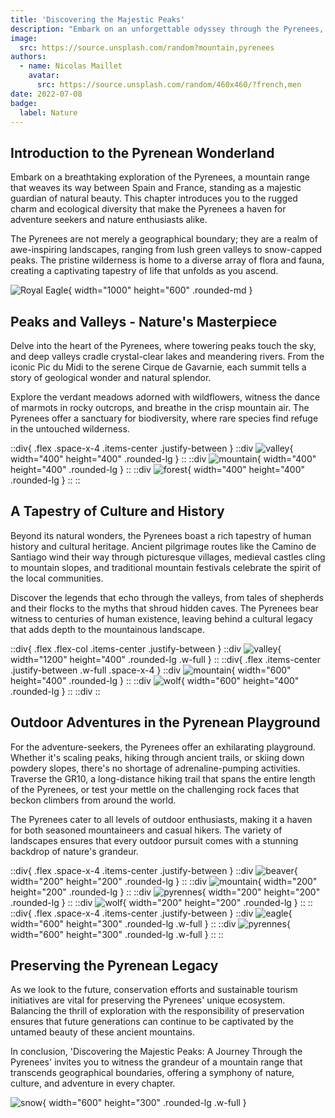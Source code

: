 ```yaml
---
title: 'Discovering the Majestic Peaks'
description: "Embark on an unforgettable odyssey through the Pyrenees, where majestic peaks, pristine valleys, and rich cultural tapestries await in this immersive exploration."
image:
  src: https://source.unsplash.com/random?mountain,pyrenees
authors:
  - name: Nicolas Maillet
    avatar:
      src: https://source.unsplash.com/random/460x460/?french,men
date: 2022-07-08
badge:
  label: Nature
---
```


## Introduction to the Pyrenean Wonderland
Embark on a breathtaking exploration of the Pyrenees, a mountain range that weaves its way between Spain and France, standing as a majestic guardian of natural beauty. This chapter introduces you to the rugged charm and ecological diversity that make the Pyrenees a haven for adventure seekers and nature enthusiasts alike.

The Pyrenees are not merely a geographical boundary; they are a realm of awe-inspiring landscapes, ranging from lush green valleys to snow-capped peaks. The pristine wilderness is home to a diverse array of flora and fauna, creating a captivating tapestry of life that unfolds as you ascend.

![Royal Eagle](https://source.unsplash.com/random/1000x600/?eagle,pyrenees){ width="1000" height="600" .rounded-md }

## Peaks and Valleys - Nature's Masterpiece
Delve into the heart of the Pyrenees, where towering peaks touch the sky, and deep valleys cradle crystal-clear lakes and meandering rivers. From the iconic Pic du Midi to the serene Cirque de Gavarnie, each summit tells a story of geological wonder and natural splendor.

Explore the verdant meadows adorned with wildflowers, witness the dance of marmots in rocky outcrops, and breathe in the crisp mountain air. The Pyrenees offer a sanctuary for biodiversity, where rare species find refuge in the untouched wilderness.

::div{ .flex .space-x-4 .items-center .justify-between }
  ::div
    ![valley](https://source.unsplash.com/random/400x400/?pyrenees,valley){ width="400" height="400" .rounded-lg }
  ::
  ::div
    ![mountain](https://source.unsplash.com/random/400x400/?pyrenees,mountain){ width="400" height="400" .rounded-lg }
  ::
  ::div
    ![forest](https://source.unsplash.com/random/400x400/?pyrenees,forest){ width="400" height="400" .rounded-lg }
  ::
::


## A Tapestry of Culture and History
Beyond its natural wonders, the Pyrenees boast a rich tapestry of human history and cultural heritage. Ancient pilgrimage routes like the Camino de Santiago wind their way through picturesque villages, medieval castles cling to mountain slopes, and traditional mountain festivals celebrate the spirit of the local communities.

Discover the legends that echo through the valleys, from tales of shepherds and their flocks to the myths that shroud hidden caves. The Pyrenees bear witness to centuries of human existence, leaving behind a cultural legacy that adds depth to the mountainous landscape.

::div{ .flex .flex-col .items-center .justify-between }
  ::div
    ![valley](https://source.unsplash.com/random/1200x400/?pyrenees,valley){ width="1200" height="400" .rounded-lg .w-full }
  ::
  ::div{ .flex .items-center .justify-between .w-full .space-x-4 }
    ::div
      ![mountain](https://source.unsplash.com/random/600x400/?pyrenees,mountain){ width="600" height="400" .rounded-lg }
    ::
    ::div
      ![wolf](https://source.unsplash.com/random/600x400/?pyrenees,wolf){ width="600" height="400" .rounded-lg }
    ::
  ::div
::

## Outdoor Adventures in the Pyrenean Playground
For the adventure-seekers, the Pyrenees offer an exhilarating playground. Whether it's scaling peaks, hiking through ancient trails, or skiing down powdery slopes, there's no shortage of adrenaline-pumping activities. Traverse the GR10, a long-distance hiking trail that spans the entire length of the Pyrenees, or test your mettle on the challenging rock faces that beckon climbers from around the world.

The Pyrenees cater to all levels of outdoor enthusiasts, making it a haven for both seasoned mountaineers and casual hikers. The variety of landscapes ensures that every outdoor pursuit comes with a stunning backdrop of nature's grandeur.

::div{ .flex .space-x-4 .items-center .justify-between }
  ::div
    ![beaver](https://source.unsplash.com/random/200x200/?pyrenees,beaver){ width="200" height="200" .rounded-lg }
  ::
  ::div
    ![mountain](https://source.unsplash.com/random/200x200/?pyrenees,mountain){ width="200" height="200" .rounded-lg }
  ::
  ::div
    ![pyrennes](https://source.unsplash.com/random/200x200/?pyrenees){ width="200" height="200" .rounded-lg }
  ::
  ::div
    ![wolf](https://source.unsplash.com/random/200x200/?pyrenees,wolf){ width="200" height="200" .rounded-lg }
  ::
::
::div{ .flex .space-x-4 .items-center .justify-between }
  ::div
    ![eagle](https://source.unsplash.com/random/600x300/?pyrenees,eagle){ width="600" height="300" .rounded-lg .w-full }
  ::
  ::div
    ![pyrennes](https://source.unsplash.com/random/600x300/?pyrenees){ width="600" height="300" .rounded-lg .w-full }
  ::
::

## Preserving the Pyrenean Legacy
As we look to the future, conservation efforts and sustainable tourism initiatives are vital for preserving the Pyrenees' unique ecosystem. Balancing the thrill of exploration with the responsibility of preservation ensures that future generations can continue to be captivated by the untamed beauty of these ancient mountains.

In conclusion, 'Discovering the Majestic Peaks: A Journey Through the Pyrenees' invites you to witness the grandeur of a mountain range that transcends geographical boundaries, offering a symphony of nature, culture, and adventure in every chapter.

![snow](https://source.unsplash.com/random/600x300/?pyrenees,snow){ width="600" height="300" .rounded-lg .w-full }

